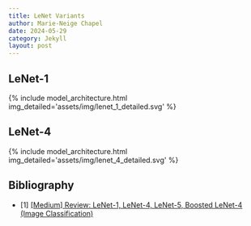 ```yaml
---
title: LeNet Variants
author: Marie-Neige Chapel
date: 2024-05-29
category: Jekyll
layout: post
---
```


## LeNet-1

{% include model_architecture.html img_detailed='assets/img/lenet_1_detailed.svg' %}

## LeNet-4

{% include model_architecture.html img_detailed='assets/img/lenet_4_detailed.svg' %}

## Bibliography

- [1] [[Medium] Review: LeNet-1, LeNet-4, LeNet-5, Boosted LeNet-4 (Image Classification)](https://sh-tsang.medium.com/paper-brief-review-of-lenet-1-lenet-4-lenet-5-boosted-lenet-4-image-classification-1f5f809dbf17)

